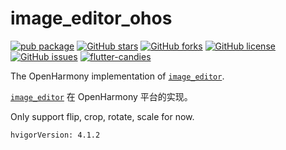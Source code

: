 # image_editor_ohos

[![pub package](https://img.shields.io/pub/v/image_editor_ohos.svg)](https://pub.dartlang.org/packages/image_editor_ohos) [![GitHub stars](https://img.shields.io/github/stars/fluttercandies/flutter_image_editor)](https://github.com/fluttercandies/flutter_image_editor/stargazers) [![GitHub forks](https://img.shields.io/github/forks/fluttercandies/flutter_image_editor)](https://github.com/fluttercandies/flutter_image_editor/network) [![GitHub license](https://img.shields.io/github/license/fluttercandies/flutter_image_editor)](https://github.com/fluttercandies/flutter_image_editor/blob/master/LICENSE) [![GitHub issues](https://img.shields.io/github/issues/fluttercandies/flutter_image_editor)](https://github.com/fluttercandies/flutter_image_editor/issues) <a target="_blank" href="https://qm.qq.com/q/ajfsyk2RcA"><img border="0" src="https://pub.idqqimg.com/wpa/images/group.png" alt="flutter-candies" title="flutter-candies"></a>

The OpenHarmony implementation of [`image_editor`][1].

[`image_editor`][1] 在 OpenHarmony 平台的实现。


[1]: https://pub.dev/packages/image_editor

Only support flip, crop, rotate, scale for now.

`hvigorVersion: 4.1.2`
